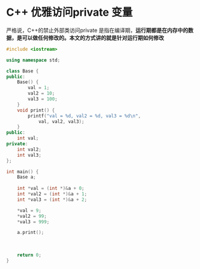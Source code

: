 # C++ 优雅访问private 变量

严格说，C++的禁止外部类访问private 是指在编译期，**运行期都是在内存中的数据，是可以做任何修改的。本文的方式讲的就是针对运行期如何修改**

```cpp
#include <iostream>

using namespace std;

class Base {
public:
	Base() {
		val = 1;
		val2 = 10;
		val3 = 100;
	}
	void print() {
		printf("val = %d, val2 = %d, val3 = %d\n", 
			val, val2, val3);
	}
public:
	int val;
private:
	int val2;
	int val3;
};

int main() {
	Base a;
	
	int *val = (int *)&a + 0;
	int *val2 = (int *)&a + 1;
	int *val3 = (int *)&a + 2;

	*val = 9;
	*val2 = 99;
	*val3 = 999;

	a.print();
	
	
	
	return 0;
}
```

